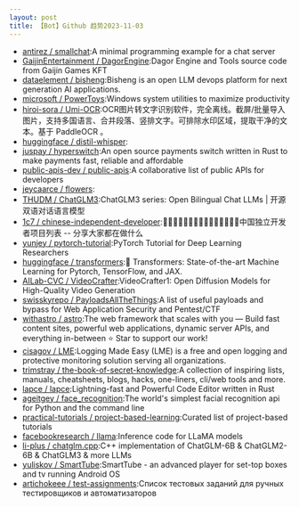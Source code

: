 ```yaml
---
layout: post
title: 【Bot】Github 趋势2023-11-03
---
```


* [antirez / smallchat](https://github.com/antirez/smallchat):A minimal programming example for a chat server
* [GaijinEntertainment / DagorEngine](https://github.com/GaijinEntertainment/DagorEngine):Dagor Engine and Tools source code from Gaijin Games KFT
* [dataelement / bisheng](https://github.com/dataelement/bisheng):Bisheng is an open LLM devops platform for next generation AI applications.
* [microsoft / PowerToys](https://github.com/microsoft/PowerToys):Windows system utilities to maximize productivity
* [hiroi-sora / Umi-OCR](https://github.com/hiroi-sora/Umi-OCR):OCR图片转文字识别软件，完全离线。截屏/批量导入图片，支持多国语言、合并段落、竖排文字。可排除水印区域，提取干净的文本。基于 PaddleOCR 。
* [huggingface / distil-whisper](https://github.com/huggingface/distil-whisper):
* [juspay / hyperswitch](https://github.com/juspay/hyperswitch):An open source payments switch written in Rust to make payments fast, reliable and affordable
* [public-apis-dev / public-apis](https://github.com/public-apis-dev/public-apis):A collaborative list of public APIs for developers
* [jeycaarce / flowers](https://github.com/jeycaarce/flowers):
* [THUDM / ChatGLM3](https://github.com/THUDM/ChatGLM3):ChatGLM3 series: Open Bilingual Chat LLMs | 开源双语对话语言模型
* [1c7 / chinese-independent-developer](https://github.com/1c7/chinese-independent-developer):👩🏿‍💻👨🏾‍💻👩🏼‍💻👨🏽‍💻👩🏻‍💻中国独立开发者项目列表 -- 分享大家都在做什么
* [yunjey / pytorch-tutorial](https://github.com/yunjey/pytorch-tutorial):PyTorch Tutorial for Deep Learning Researchers
* [huggingface / transformers](https://github.com/huggingface/transformers):🤗 Transformers: State-of-the-art Machine Learning for Pytorch, TensorFlow, and JAX.
* [AILab-CVC / VideoCrafter](https://github.com/AILab-CVC/VideoCrafter):VideoCrafter1: Open Diffusion Models for High-Quality Video Generation
* [swisskyrepo / PayloadsAllTheThings](https://github.com/swisskyrepo/PayloadsAllTheThings):A list of useful payloads and bypass for Web Application Security and Pentest/CTF
* [withastro / astro](https://github.com/withastro/astro):The web framework that scales with you — Build fast content sites, powerful web applications, dynamic server APIs, and everything in-between ⭐️ Star to support our work!
* [cisagov / LME](https://github.com/cisagov/LME):Logging Made Easy (LME) is a free and open logging and protective monitoring solution serving all organizations.
* [trimstray / the-book-of-secret-knowledge](https://github.com/trimstray/the-book-of-secret-knowledge):A collection of inspiring lists, manuals, cheatsheets, blogs, hacks, one-liners, cli/web tools and more.
* [lapce / lapce](https://github.com/lapce/lapce):Lightning-fast and Powerful Code Editor written in Rust
* [ageitgey / face_recognition](https://github.com/ageitgey/face_recognition):The world's simplest facial recognition api for Python and the command line
* [practical-tutorials / project-based-learning](https://github.com/practical-tutorials/project-based-learning):Curated list of project-based tutorials
* [facebookresearch / llama](https://github.com/facebookresearch/llama):Inference code for LLaMA models
* [li-plus / chatglm.cpp](https://github.com/li-plus/chatglm.cpp):C++ implementation of ChatGLM-6B & ChatGLM2-6B & ChatGLM3 & more LLMs
* [yuliskov / SmartTube](https://github.com/yuliskov/SmartTube):SmartTube - an advanced player for set-top boxes and tv running Android OS
* [artichokeee / test-assignments](https://github.com/artichokeee/test-assignments):Список тестовых заданий для ручных тестировщиков и автоматизаторов
